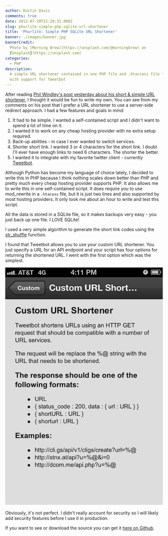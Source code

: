 ```yaml
---
author: Dustin Davis
comments: true
date: 2012-07-20T22:29:31.000Z
slug: phurlite-simple-php-sqlite-url-shortener
title: 'Phurlite: Simple PHP SQLite URL Shortener'
banner: ./images/banner.jpg
bannerCredit:
  Photo by [Morning Brew](https://unsplash.com/@morningbrew) on
  [Unsplash](https://unsplash.com)
categories:
  - PHP
description:
  A simple URL shortener contained in one PHP file and .htaccess file for Apache
  with support for Tweetbot
---
```


After reading
[Phil Windley's post yesterday about his short & simple URL shortener](http://www.windley.com/archives/2012/07/my_own_url_shortener.shtml),
I thought it would be fun to write my own. You can see from my comments on his
post that I prefer a URL shortener to use a server-side redirect approach. I had
a few features and goals in mind:

1. It had to be simple. I wanted a self-contained script and I didn't want to
   spend a lot of time on it.
2. I wanted it to work on any cheap hosting provider with no extra setup
   required.
3. Back-up abilities - in case I ever wanted to switch services.
4. Shorter short link. I wanted 3 or 4 characters for the short link. I doubt
   I'll ever have enough links to need 6 characters. The shorter the better.
5. I wanted it to integrate with my favorite twitter client - currently
   [Tweetbot](http://tapbots.com/software/tweetbot/).

Although Python has become my language of choice lately, I decided to write this
in PHP because I think nothing scales down better than PHP and pretty much every
cheap hosting provider supports PHP. It also allows me to write this in one
self-contained script. It does require you to use mod_rewrite in a `.htacess`
file, but it is just two lines and also supported by most hosting providers. It
only took me about an hour to write and test this script.

All the data is stored in a SQLite file, so it makes backups very easy - you
just back up one file. I LOVE SQLite!

I used a very simple algorithm to generate the short link codes using the
[str_shuffle](http://us2.php.net/str_shuffle) function.

I found that Tweetbot allows you to use your custom URL shortener. You just
specify a URL for an API endpoint and your script has four options for returning
the shortened URL. I went with the first option which was the simplest.

![Tweetbot custom URL shortener](./images/tweetbot.png)

Obviously, it's not perfect. I didn't really account for security so I will
likely add security features before I use it in production.

If you want to see or download the source you can get it
[here on Github](https://github.com/djedi/phurlite).
